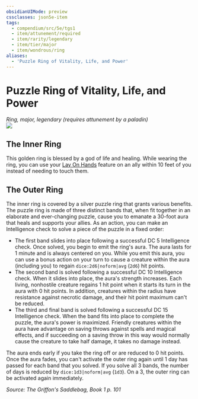 ```yaml
---
obsidianUIMode: preview
cssclasses: json5e-item
tags:
  - compendium/src/5e/tgs1
  - item/attunement/required
  - item/rarity/legendary
  - item/tier/major
  - item/wondrous/ring
aliases:
  - 'Puzzle Ring of Vitality, Life, and Power'
---
```

# Puzzle Ring of Vitality, Life, and Power
*Ring, major, legendary (requires attunement by a paladin)*  
![](https://raw.githubusercontent.com/TheGiddyLimit/homebrew/master/_img/TGS1/Puzzle-Ring-of-Vitality-Life-and-Power.webp#right)  


## The Inner Ring

This golden ring is blessed by a god of life and healing. While wearing the ring, you can use your [Lay On Hands](compendium/classes/paladin.md#Lay%20on%20Hands%20(Level%201)) feature on an ally within 10 feet of you instead of needing to touch them.

## The Outer Ring

The inner ring is covered by a silver puzzle ring that grants various benefits. The puzzle ring is made of three distinct bands that, when fit together in an elaborate and ever-changing puzzle, cause you to emanate a 30-foot aura that heals and supports your allies. As an action, you can make an Intelligence check to solve a piece of the puzzle in a fixed order:

- The first band slides into place following a successful DC 5 Intelligence check. Once solved, you begin to emit the ring's aura. The aura lasts for 1 minute and is always centered on you. While you emit this aura, you can use a bonus action on your turn to cause a creature within the aura (including you) to regain `dice:2d6|noform|avg` (`2d6`) hit points.  
- The second band is solved following a successful DC 10 Intelligence check. When it slides into place, the aura's strength increases. Each living, nonhostile creature regains 1 hit point when it starts its turn in the aura with 0 hit points. In addition, creatures within the radius have resistance against necrotic damage, and their hit point maximum can't be reduced.  
- The third and final band is solved following a successful DC 15 Intelligence check. When the band fits into place to complete the puzzle, the aura's power is maximized. Friendly creatures within the aura have advantage on saving throws against spells and magical effects, and if succeeding on a saving throw in this way would normally cause the creature to take half damage, it takes no damage instead.  

The aura ends early if you take the ring off or are reduced to 0 hit points. Once the aura fades, you can't activate the outer ring again until 1 day has passed for each band that you solved. If you solve all 3 bands, the number of days is reduced by `dice:1d3|noform|avg` (`1d3`). On a 3, the outer ring can be activated again immediately.

*Source: The Griffon's Saddlebag, Book 1 p. 101*
